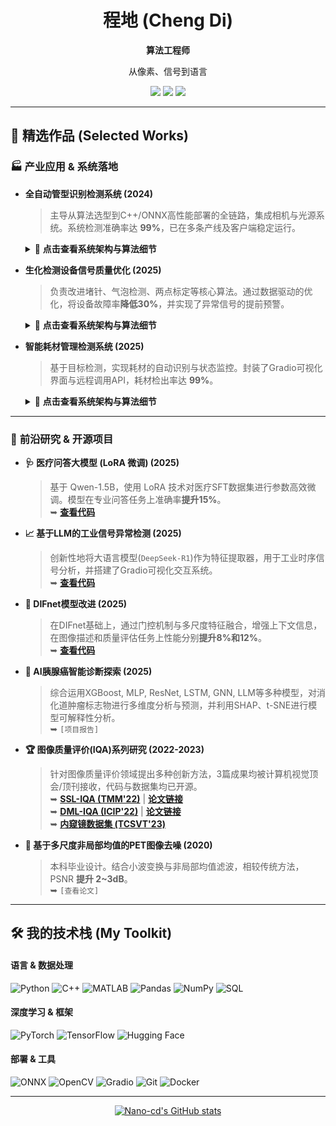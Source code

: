 <div align="center">

# 程地 (Cheng Di)

**算法工程师**

<p>从像素、信号到语言</p>

<p>
  <a href="mailto:你的邮箱@example.com"><img src="https://img.shields.io/badge/Email-D14836?style=for-the-badge&logo=gmail&logoColor=white" /></a>
  <a href="你的LinkedIn链接"><img src="https://img.shields.io/badge/LinkedIn-0077B5?style=for-the-badge&logo=linkedin&logoColor=white" /></a>
  <a href="https://ieeexplore.ieee.org/author/37086383618"><img src="https://img.shields.io/badge/IEEE-00629B?style=for-the-badge&logo=ieee&logoColor=white" /></a>
</p>

</div>

---

## 🚀 精选作品 (Selected Works)

### 🏭 **产业应用 & 系统落地**

*   **全自动管型识别检测系统 (2024)**
    > 主导从算法选型到C++/ONNX高性能部署的全链路，集成相机与光源系统。系统检测准确率达 **99%**，已在多条产线及客户端稳定运行。
    <details>
    <summary>📜 <b>点击查看系统架构与算法细节</b></summary>

    *   **系统架构:** 
        1.  **图像采集:** C++ SDK调用工业相机，与LED光源系统同步曝光，获取高质量显微图像。
        2.  **预处理:** 使用OpenCV进行图像增强，如对比度拉伸、白平衡校正，突出管型特征。
        3.  **模型推理:** 将PyTorch训练的模型转换为ONNX格式，使用ONNX Runtime在C++环境中进行高性能推理。
        4.  **后处理与输出:** 对模型的分割Mask进行形态学操作（如开运算）去噪，计算管型数量与分类，并将结果通过业务逻辑接口输出。

    *   **算法细节:**
        - **模型选型:** 采用两阶段策略，先由轻量级的**YOLOv8-n**进行快速目标定位，再对ROI区域使用**U-Net**进行像素级精准分割，兼顾速度与精度。
        - **数据增强:** 针对显微图像特点，设计了包括随机旋转、仿射变换以及模拟不同光照条件的自定义数据增强策略。
        - **损失函数:** 采用**Dice Loss + Focal Loss**的组合损失函数，有效解决了样本类别不均衡和小目标分割难的问题。
    </details>

*   **生化检测设备信号质量优化 (2025)**
    > 负责改进堵针、气泡检测、两点标定等核心算法。通过数据驱动的优化，将设备故障率**降低30%**，并实现了异常信号的提前预警。
    <details>
    <summary>📜 <b>点击查看系统架构与算法细节</b></summary>

    *   **系统架构:** 
        1.  **数据接入:** 通过SQL从设备数据库实时/批量拉取传感器原始数据流（如压力、光耦信号）。
        2.  **信号处理流水线:** 使用Python (Pandas, NumPy) 构建信号处理管道，包括滤波、降噪、特征提取。
        3.  **多算法模块:** 并行运行堵针、气泡等多个检测算法模块。
        4.  **决策与报警:** 融合各模块输出，生成设备状态诊断报告，并通过系统接口触发报警。

    *   **算法细节:**
        - **堵针检测:** 基于时序信号的**统计特征（滑动窗口内的均值、方差、峰度）**与模板匹配，实时监测压力曲线的异常抬升或剧烈波动。
        - **液路气泡检测:** 利用**高通滤波与峰值检测算法**，捕捉光耦信号中的瞬时高频扰动，精准识别由微小气泡引起的信号下跌。
        - **两点标定算法:** 引入**带权重因子的非线性拟合**，修正传感器在不同浓度下的响应漂移，确保检测结果的准确性与一致性。
    </details>

*   **智能耗材管理检测系统 (2025)**
    > 基于目标检测，实现耗材的自动识别与状态监控。封装了Gradio可视化界面与远程调用API，耗材检出率达 **99%**。
    <details>
    <summary>📜 <b>点击查看系统架构与算法细节</b></summary>

    *   **系统架构:** 
        1.  **动态区域定位:** 首先运行“工作区域分析算法”，自动框定耗材架或工作台面，排除背景干扰。
        2.  **目标检测:** 在定位出的ROI内，运行目标检测模型，识别各类耗材的位置与数量。
        3.  **状态分析:** 根据检测框的位置、数量变化，判断耗材是“在位”、“缺失”还是“使用中”。
        4.  **接口服务:** 使用Gradio快速搭建可视化Demo，同时提供C++封装的RESTful API接口，供上层系统远程调用。

    *   **算法细节:**
        - **工作区域分析:** 利用**OpenCV的颜色空间转换(HSV)和轮廓查找(Contour Finding)**，快速稳定地定位颜色或形状特定的工作区域托盘。
        - **模型优化:** 选用轻量化的**YOLOv5s**模型，并进行**INT8量化**，在保证精度的前提下，大幅提升在边缘设备上的推理速度。
        - **鲁棒性设计:** 通过大量场景数据（不同光照、角度、遮挡）进行模型训练，并采用**NMS（非极大值抑制）**的优化阈值，提高复杂场景下的检测鲁棒性。
    </details>

---

### 🔬 **前沿研究 & 开源项目**

*   **🩺 医疗问答大模型 (LoRA 微调) (2025)**
    > 基于 Qwen-1.5B，使用 LoRA 技术对医疗SFT数据集进行参数高效微调。模型在专业问答任务上准确率**提升15%**。
    > <br>➥ **[查看代码](https://github.com/Nano-cd/deepseek-lora-medical)**

*   **📈 基于LLM的工业信号异常检测 (2025)**
    > 创新性地将大语言模型(`DeepSeek-R1`)作为特征提取器，用于工业时序信号分析，并搭建了Gradio可视化交互系统。
    > <br>➥ **[查看代码](https://github.com/Nano-cd/LLM_Detection)**

*   **🧠 DIFnet模型改进 (2025)**
    > 在DIFnet基础上，通过门控机制与多尺度特征融合，增强上下文信息，在图像描述和质量评估任务上性能分别**提升8%和12%**。
    > <br>➥ **[查看代码](https://github.com/Nano-cd/difDLnet)**

*   **🧬 AI胰腺癌智能诊断探索 (2025)**
    > 综合运用XGBoost, MLP, ResNet, LSTM, GNN, LLM等多种模型，对消化道肿瘤标志物进行多维度分析与预测，并利用SHAP、t-SNE进行模型可解释性分析。
    > <br>➥ `[项目报告]`

*   **🏆 图像质量评价(IQA)系列研究 (2022-2023)**
    > 针对图像质量评价领域提出多种创新方法，3篇成果均被计算机视觉顶会/顶刊接收，代码与数据集均已开源。
    > <br>➥ **[SSL-IQA (TMM'22)](https://github.com/Nano-cd/SSL_IQA)** | **[论文链接](https://ieeexplore.ieee.org/abstract/document/9903545)**
    > <br>➥ **[DML-IQA (ICIP'22)](https://github.com/Nano-cd/DML_IQA)** | **[论文链接](https://ieeexplore.ieee.org/abstract/document/9897784)**
    > <br>➥ **[内窥镜数据集 (TCSVT'23)](https://ieeexplore.ieee.org/abstract/document/10078370)**
    
*   **📡 基于多尺度非局部均值的PET图像去噪 (2020)**
    > 本科毕业设计。结合小波变换与非局部均值滤波，相较传统方法，PSNR **提升 2~3dB**。
    > <br>➥ `[查看论文]`

---

## 🛠️ 我的技术栈 (My Toolkit)

#### **语言 & 数据处理**
![Python](https://img.shields.io/badge/Python-3776AB?style=for-the-badge&logo=python&logoColor=white)
![C++](https://img.shields.io/badge/C%2B%2B-00599C?style=for-the-badge&logo=c%2B%2B&logoColor=white)
![MATLAB](https://img.shields.io/badge/MATLAB-0076A8?style=for-the-badge&logo=mathworks&logoColor=white)
![Pandas](https://img.shields.io/badge/Pandas-150458?style=for-the-badge&logo=pandas&logoColor=white)
![NumPy](https://img.shields.io/badge/NumPy-013243?style=for-the-badge&logo=numpy&logoColor=white)
![SQL](https://img.shields.io/badge/SQL-4479A1?style=for-the-badge&logo=postgresql&logoColor=white)

#### **深度学习 & 框架**
![PyTorch](https://img.shields.io/badge/PyTorch-EE4C2C?style=for-the-badge&logo=pytorch&logoColor=white)
![TensorFlow](https://img.shields.io/badge/TensorFlow-FF6F00?style=for-the-badge&logo=tensorflow&logoColor=white)
![Hugging Face](https://img.shields.io/badge/%F0%9F%A4%97%20Hugging%20Face-FFD21E?style=for-the-badge)

#### **部署 & 工具**
![ONNX](https://img.shields.io/badge/ONNX-00599C?style=for-the-badge&logo=onnx&logoColor=white)
![OpenCV](https://img.shields.io/badge/OpenCV-5C3EE8?style=for-the-badge&logo=opencv&logoColor=white)
![Gradio](https://img.shields.io/badge/Gradio-FF7C00?style=for-the-badge)
![Git](https://img.shields.io/badge/GIT-E44C30?style=for-the-badge&logo=git&logoColor=white)
![Docker](https://img.shields.io/badge/Docker-2496ED?style=for-the-badge&logo=docker&logoColor=white)

---

<div align="center">

[![Nano-cd's GitHub stats](https://github-readme-stats.vercel.app/api?username=Nano-cd&show_icons=true&theme=tokyonight)](https://github.com/anuraghazra/github-readme-stats)

</div>

